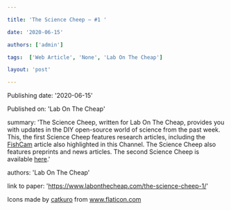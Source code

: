 ---
title: 'The Science Cheep – #1 '
date: '2020-06-15'
authors: ['admin']
tags:  ['Web Article', 'None', 'Lab On The Cheap']
layout: 'post'
---
Publishing date: '2020-06-15'

Published on: 'Lab On The Cheap'

summary: 'The Science Cheep, written for Lab On The Cheap, provides you with  updates in the DIY open-source world of science from the past week. This, the first Science Cheep features research articles, including the <a href="https://www.sciencedirect.com/science/article/pii/S2468067220300195">FishCam</a> article also highlighted in this Channel. The Science Cheep also features preprints and news articles. The second Science Cheep is available <a href="https://www.labonthecheap.com/the-science-cheep-2/">here</a>.'

authors: 'Lab On The Cheap'

link to paper: 'https://www.labonthecheap.com/the-science-cheep-1/'

Icons made by <a href="https://www.flaticon.com/free-icon/bookshelves_3576884" title="catkuro">catkuro</a> from <a href="https://www.flaticon.com/" title="Flaticon"> www.flaticon.com</a>